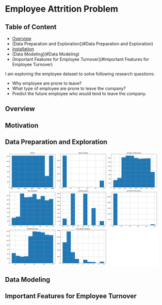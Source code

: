 # Employee Attrition Problem
## Table of Content
  * [Overview](#overview)
  * [Data Preparation and Exploration](#Data Preparation and Exploration)
  * [Installation](#installation)
  * [Data Modeling](#Data Modeling)
  * [Important Features for Employee Turnover](#Important Features for Employee Turnover)




I am exploring the employee dataset to solve following research questions: 
* Why employee are prone to leave?
* What type of employee are prone to leave the company?
* Predict the future employee who would tend to leave the company.

## Overview

## Motivation


## Data Preparation and Exploration





![alt text](https://github.com/cghimire/Employee-Attrition-Problem/blob/master/df_existing-histogram.png " Current employee Histogram")

## Data Modeling

## Important Features for Employee Turnover
